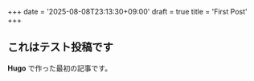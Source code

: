 +++
date = '2025-08-08T23:13:30+09:00'
draft = true
title = 'First Post'
+++

## これはテスト投稿です
**Hugo** で作った最初の記事です。
